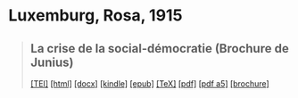 # Luxemburg, Rosa, 1915

> ## La crise de la social-démocratie (Brochure de Junius)
>  <a title="Source XML/TEI" class="mime48 tei" href="https://hurlus.github.io/tei/luxemburg1915_socdem.xml">[TEI]</a>  <a title="HTML une page" class="mime48 html" href="https://hurlus.github.io/luxemburg1915_socdem/luxemburg1915_socdem.html">[html]</a>  <a title="Bureautique (LibreOffice, MS.Word)" class="mime48 docx" href="https://hurlus.github.io/luxemburg1915_socdem/luxemburg1915_socdem.docx">[docx]</a>  <a title="Amazon.kindle" class="mime48 mobi" href="https://hurlus.github.io/luxemburg1915_socdem/luxemburg1915_socdem.mobi">[kindle]</a>  <a title="EPUB, pour liseuses et téléphones" class="mime48 epub" href="https://hurlus.github.io/luxemburg1915_socdem/luxemburg1915_socdem.epub">[epub]</a>  <a title="LaTeX" class="mime48 tex" href="https://hurlus.github.io/luxemburg1915_socdem/luxemburg1915_socdem.tex">[TeX]</a>  <a title="PDF à imprimer, A4 2 colonnes" class="mime48 pdf" href="https://hurlus.github.io/luxemburg1915_socdem/luxemburg1915_socdem.pdf">[pdf]</a>  <a title="PDF à lire, A5 une colonne" class="mime48 a5" href="https://hurlus.github.io/luxemburg1915_socdem/luxemburg1915_socdem_a5.pdf">[pdf a5]</a>  <a title="Brochure à agrafer, pdf imposé pour imprimante recto/verso" class="mime48 brochure" href="https://hurlus.github.io/luxemburg1915_socdem/luxemburg1915_socdem_brochure.pdf">[brochure]</a> 
